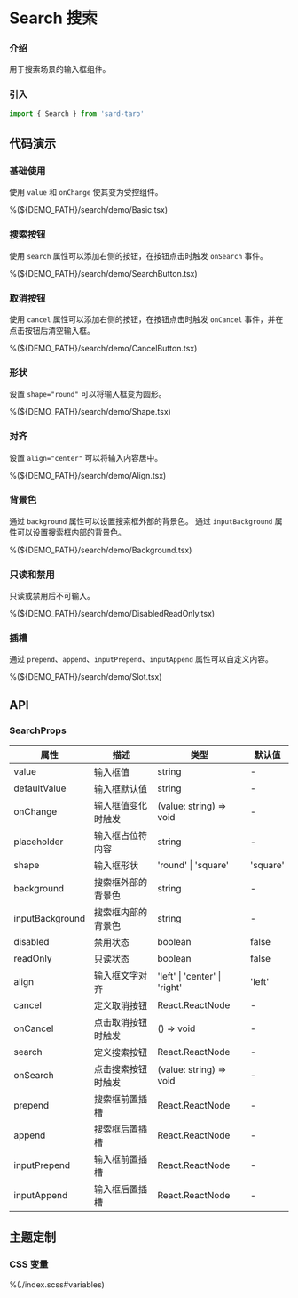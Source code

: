 # Search 搜索

### 介绍

用于搜索场景的输入框组件。

### 引入

```ts
import { Search } from 'sard-taro'
```

## 代码演示

### 基础使用

使用 `value` 和 `onChange` 使其变为受控组件。

%(${DEMO_PATH}/search/demo/Basic.tsx)

### 搜索按钮

使用 `search` 属性可以添加右侧的按钮，在按钮点击时触发 `onSearch` 事件。

%(${DEMO_PATH}/search/demo/SearchButton.tsx)

### 取消按钮

使用 `cancel` 属性可以添加右侧的按钮，在按钮点击时触发 `onCancel` 事件，并在点击按钮后清空输入框。

%(${DEMO_PATH}/search/demo/CancelButton.tsx)

### 形状

设置 `shape="round"` 可以将输入框变为圆形。

%(${DEMO_PATH}/search/demo/Shape.tsx)

### 对齐

设置 `align="center"` 可以将输入内容居中。

%(${DEMO_PATH}/search/demo/Align.tsx)

### 背景色

通过 `background` 属性可以设置搜索框外部的背景色。
通过 `inputBackground` 属性可以设置搜索框内部的背景色。

%(${DEMO_PATH}/search/demo/Background.tsx)

### 只读和禁用

只读或禁用后不可输入。

%(${DEMO_PATH}/search/demo/DisabledReadOnly.tsx)

### 插槽

通过 `prepend`、`append`、`inputPrepend`、`inputAppend` 属性可以自定义内容。

%(${DEMO_PATH}/search/demo/Slot.tsx)

## API

### SearchProps

| 属性            | 描述               | 类型                          | 默认值   |
| --------------- | ------------------ | ----------------------------- | -------- |
| value           | 输入框值           | string                        | -        |
| defaultValue    | 输入框默认值       | string                        | -        |
| onChange        | 输入框值变化时触发 | (value: string) => void       | -        |
| placeholder     | 输入框占位符内容   | string                        | -        |
| shape           | 输入框形状         | 'round' \| 'square'           | 'square' |
| background      | 搜索框外部的背景色 | string                        | -        |
| inputBackground | 搜索框内部的背景色 | string                        | -        |
| disabled        | 禁用状态           | boolean                       | false    |
| readOnly        | 只读状态           | boolean                       | false    |
| align           | 输入框文字对齐     | 'left' \| 'center' \| 'right' | 'left'   |
| cancel          | 定义取消按钮       | React.ReactNode               | -        |
| onCancel        | 点击取消按钮时触发 | () => void                    | -        |
| search          | 定义搜索按钮       | React.ReactNode               | -        |
| onSearch        | 点击搜索按钮时触发 | (value: string) => void       | -        |
| prepend         | 搜索框前置插槽     | React.ReactNode               | -        |
| append          | 搜索框后置插槽     | React.ReactNode               | -        |
| inputPrepend    | 输入框前置插槽     | React.ReactNode               | -        |
| inputAppend     | 输入框后置插槽     | React.ReactNode               | -        |

## 主题定制

### CSS 变量

%(./index.scss#variables)
